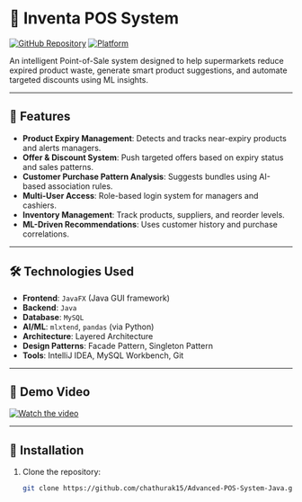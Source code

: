 # 🛒 Inventa POS System

[![GitHub Repository](https://img.shields.io/badge/Repo-Inventa%20POS%20System-blue)](https://github.com/chathurak15/Advanced-POS-System-Java)
[![Platform](https://img.shields.io/badge/Platform-Desktop-green)]()

An intelligent Point-of-Sale system designed to help supermarkets reduce expired product waste, generate smart product suggestions, and automate targeted discounts using ML insights.

---

## 📱 Features
- **Product Expiry Management**: Detects and tracks near-expiry products and alerts managers.
- **Offer & Discount System**: Push targeted offers based on expiry status and sales patterns.
- **Customer Purchase Pattern Analysis**: Suggests bundles using AI-based association rules.
- **Multi-User Access**: Role-based login system for managers and cashiers.
- **Inventory Management**: Track products, suppliers, and reorder levels.
- **ML-Driven Recommendations**: Uses customer history and purchase correlations.

---

## 🛠 Technologies Used
- **Frontend**: `JavaFX` (Java GUI framework)
- **Backend**: `Java`
- **Database**: `MySQL`
- **AI/ML**: `mlxtend`, `pandas` (via Python)
- **Architecture**: Layered Architecture
- **Design Patterns**: Facade Pattern, Singleton Pattern
- **Tools**: IntelliJ IDEA, MySQL Workbench, Git

---

## 🎥 Demo Video
[![Watch the video](https://img.youtube.com/vi/baPS0xmDZbM/maxresdefault.jpg)](https://youtu.be/baPS0xmDZbM)

---

## 🚀 Installation
1. Clone the repository:
   ```bash
   git clone https://github.com/chathurak15/Advanced-POS-System-Java.git
